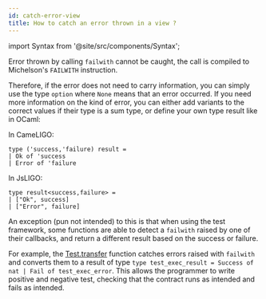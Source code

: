 ```yaml
---
id: catch-error-view
title: How to catch an error thrown in a view ?
---
```


import Syntax from '@site/src/components/Syntax';

Error thrown by calling `failwith` cannot be caught, the call is compiled to Michelson's `FAILWITH` instruction.

Therefore, if the error does not need to carry information, you can
simply use the type `option` where `None` means that an error
occurred.  If you need more information on the kind of error, you can
either add variants to the correct values if their type is a sum type,
or define your own type result like in OCaml:

<Syntax syntax="cameligo">

In CameLIGO:

```cameligo group=failwith_view
type ('success,'failure) result =
| Ok of 'success
| Error of 'failure
```

</Syntax>

<Syntax syntax="jsligo">

In JsLIGO:

```jsligo group=failwith_view
type result<success,failure> =
| ["Ok", success]
| ["Error", failure]
```

</Syntax>

An exception (pun not intended) to this is that when using the test framework, some functions are able to detect a `failwith` raised by one of their callbacks, and return a different result based on the success or failure.

For example, the [Test.transfer](../reference/test.md) function catches errors raised with `failwith` and converts them to a result of type `type test_exec_result = Success of nat | Fail of test_exec_error`.
This allows the programmer to write positive and negative test, checking that the contract runs as intended and fails as intended.

<!-- updated use of entry -->